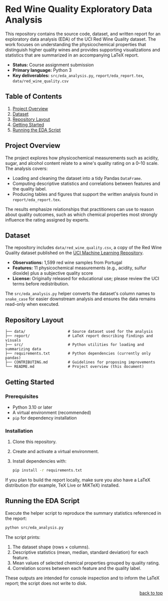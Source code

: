 <a name="readme-top"></a>

# Red Wine Quality Exploratory Data Analysis

This repository contains the source code, dataset, and written report for an
exploratory data analysis (EDA) of the UCI Red Wine Quality dataset. The work
focuses on understanding the physicochemical properties that distinguish higher
quality wines and provides supporting visualizations and statistics that are
summarized in an accompanying LaTeX report.

- **Status:** Course assignment submission
- **Primary language:** Python 3
- **Key deliverables:** `src/eda_analysis.py`, `report/eda_report.tex`,
  `data/red_wine_quality.csv`

## Table of Contents

1. [Project Overview](#project-overview)
2. [Dataset](#dataset)
3. [Repository Layout](#repository-layout)
4. [Getting Started](#getting-started)
5. [Running the EDA Script](#running-the-eda-script)

## Project Overview

The project explores how physicochemical measurements such as acidity, sugar,
and alcohol content relate to a wine's quality rating on a 0–10 scale. The
analysis covers:

- Loading and cleaning the dataset into a tidy Pandas `DataFrame`.
- Computing descriptive statistics and correlations between features and the
  quality label.
- Producing tables and figures that support the written analysis found in
  `report/eda_report.tex`.

The results emphasize relationships that practitioners can use to reason about
quality outcomes, such as which chemical properties most strongly influence the
rating assigned by experts.

## Dataset

The repository includes `data/red_wine_quality.csv`, a copy of the Red Wine
Quality dataset published on the
[UCI Machine Learning Repository](https://archive.ics.uci.edu/ml/datasets/wine+quality).

- **Observations:** 1,599 red wine samples from Portugal
- **Features:** 11 physicochemical measurements (e.g., acidity, sulfur dioxide)
  plus a subjective quality score
- **License:** Originally released for educational use; please review the UCI
  terms before redistribution.

The `src/eda_analysis.py` helper converts the dataset's column names to
`snake_case` for easier downstream analysis and ensures the data remains
read-only when executed.

## Repository Layout

```
├── data/                   # Source dataset used for the analysis
├── report/                 # LaTeX report describing findings and visuals
├── src/                    # Python utilities for loading and summarizing data
├── requirements.txt        # Python dependencies (currently only pandas)
├── CONTRIBUTING.md         # Guidelines for proposing improvements
└── README.md               # Project overview (this document)
```

## Getting Started

### Prerequisites

- Python 3.10 or later
- A virtual environment (recommended)
- `pip` for dependency installation

### Installation

1. Clone this repository.
2. Create and activate a virtual environment.
3. Install dependencies with:

   ```bash
   pip install -r requirements.txt
   ```

If you plan to build the report locally, make sure you also have a LaTeX
distribution (for example, TeX Live or MiKTeX) installed.

## Running the EDA Script

Execute the helper script to reproduce the summary statistics referenced in the
report:

```bash
python src/eda_analysis.py
```

The script prints:

1. The dataset shape (rows × columns).
2. Descriptive statistics (mean, median, standard deviation) for each feature.
3. Mean values of selected chemical properties grouped by quality rating.
4. Correlation scores between each feature and the quality label.

These outputs are intended for console inspection and to inform the LaTeX
report; the script does not write to disk.

<p align="right"><a href="#readme-top">back to top</a></p>
